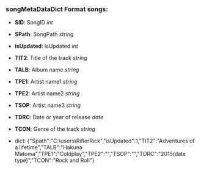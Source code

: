 ### songMetaDataDict Format **songs**:

- **SID**: SongID *int*
- **SPath**: SongPath *string*
- **isUpdated**: isUpdated *int*
- **TIT2**: Title of the track *string*
- **TALB**: Album name *string*
- **TPE1**: Artist name1 *string*
- **TPE2**: Artist name2 *string*
- **TSOP**: Artist name3 *string*
- **TDRC**: Date or year of release *date*
- **TCON**: Genre of the track *string* 

- dict: {"Spath":"C:\users\RiflerRick","isUpdated":1,"TIT2":"Adventures of a lifetime","TALB":"Hakuna Matoma","TPE1":"Coldplay","TPE2":"","TSOP":"","TDRC":"2015(date type)","TCON":"Rock and Roll"}